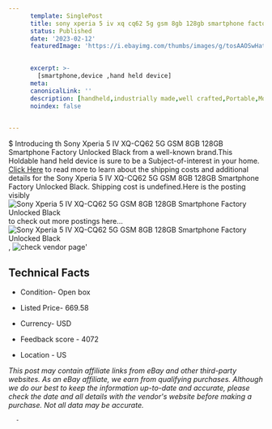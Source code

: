 ```yaml
---
      template: SinglePost
      title: sony xperia 5 iv xq cq62 5g gsm 8gb 128gb smartphone factory unlocked black
      status: Published
      date: '2023-02-12'
      featuredImage: 'https://i.ebayimg.com/thumbs/images/g/tosAAOSwHatjz0EA/s-l225.jpg'
       

      excerpt: >-
        [smartphone,device ,hand held device]
      meta:
      canonicalLink: ''
      description: [handheld,industrially made,well crafted,Portable,Mobile,Compact,Convenient,Lightweight,Maneuverable,Man-portable,Miniature,Carriable,Hand-held,Light,Holdable,Transportable,Mobile device,Pocket-sized,On-the-go,Wireless,Cordless,Compact size,Convenient size, smartphone,device ,hand held device]
      noindex: false
      

---
```

$
      Introducing th Sony Xperia 5 IV XQ-CQ62 5G GSM 8GB 128GB Smartphone Factory Unlocked Black from a well-known brand.This Holdable hand held device is sure to be a Subject-of-interest in your home. [Click Here](https://www.ebay.com/itm/115682758525?hash=item1aef3acf7d%3Ag%3AtosAAOSwHatjz0EA&mkevt=1&mkcid=1&mkrid=711-53200-19255-0&campid=%253CePNCampaignId%253E&customid=%253CreferenceId%253E&toolid=10049) to read more to learn about the shipping costs and additional details for the Sony Xperia 5 IV XQ-CQ62 5G GSM 8GB 128GB Smartphone Factory Unlocked Black. Shipping cost is undefined.Here is the posting visibly ![Sony Xperia 5 IV XQ-CQ62 5G GSM 8GB 128GB Smartphone Factory Unlocked Black](https://i.ebayimg.com/thumbs/images/g/tosAAOSwHatjz0EA/s-l225.jpg) to check out more postings here... ![Sony Xperia 5 IV XQ-CQ62 5G GSM 8GB 128GB Smartphone Factory Unlocked Black](https://i.ebayimg.com/images/g/tosAAOSwHatjz0EA/s-l1600.jpg), ![check vendor page](https://origin-galleryplus.ebayimg.com/ws/web/115682758525_2_0_1/225x225.jpg,https://origin-galleryplus.ebayimg.com/ws/web/115682758525_3_0_1/225x225.jpg,https://origin-galleryplus.ebayimg.com/ws/web/115682758525_4_0_1/225x225.jpg,https://origin-galleryplus.ebayimg.com/ws/web/115682758525_5_0_1/225x225.jpg,https://origin-galleryplus.ebayimg.com/ws/web/115682758525_6_0_1/225x225.jpg,https://origin-galleryplus.ebayimg.com/ws/web/115682758525_7_0_1/225x225.jpg,https://origin-galleryplus.ebayimg.com/ws/web/115682758525_8_0_1/225x225.jpg,https://origin-galleryplus.ebayimg.com/ws/web/115682758525_9_0_1/225x225.jpg,https://origin-galleryplus.ebayimg.com/ws/web/115682758525_10_0_1/225x225.jpg,https://origin-galleryplus.ebayimg.com/ws/web/115682758525_11_0_1/225x225.jpg)'

      

 ## Technical Facts 



     
      

 - Condition- Open box 


      

 - Listed Price- 669.58 


      

 - Currency- USD 


      

 - Feedback score - 4072 


      

 - Location - US 


      
      

 *_This post may contain affiliate links from eBay and other third-party websites. As an eBay affiliate, we earn from qualifying purchases. Although we do our best to keep the information up-to-date and accurate, please check the date and all details with the vendor's website before making a purchase. Not all data may be accurate._*




      -
